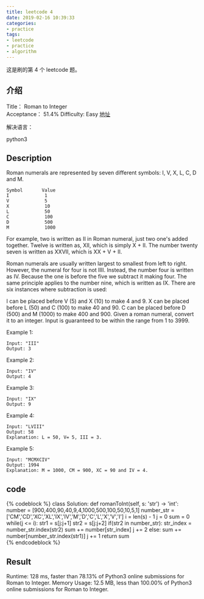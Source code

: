 ```yaml
---
title: leetcode 4
date: 2019-02-16 10:39:33
categories:
- practice
tags:
- leetcode
- practice
- algorithm
---
```

这是刷的第 4 个 leetcode 题。

<!-- more -->

## 介绍

Title：
Roman to Integer    
Acceptance：
51.4%
Difficulty:
Easy
[地址](https://leetcode.com/problems/roman-to-integer/)

解决语言：

python3

## Description

Roman numerals are represented by seven different symbols: I, V, X, L, C, D and M.

	Symbol       Value
	I             1
	V             5
	X             10
	L             50
	C             100
	D             500
	M             1000
	
For example, two is written as II in Roman numeral, just two one's added together. Twelve is written as, XII, which is simply X + II. The number twenty seven is written as XXVII, which is XX + V + II.

Roman numerals are usually written largest to smallest from left to right. However, the numeral for four is not IIII. Instead, the number four is written as IV. Because the one is before the five we subtract it making four. The same principle applies to the number nine, which is written as IX. There are six instances where subtraction is used:

I can be placed before V (5) and X (10) to make 4 and 9. 
X can be placed before L (50) and C (100) to make 40 and 90. 
C can be placed before D (500) and M (1000) to make 400 and 900.
Given a roman numeral, convert it to an integer. Input is guaranteed to be within the range from 1 to 3999.

Example 1:

	Input: "III"
	Output: 3
	
Example 2:

	Input: "IV"
	Output: 4
	
Example 3:

	Input: "IX"
	Output: 9
	
Example 4:

	Input: "LVIII"
	Output: 58
	Explanation: L = 50, V= 5, III = 3.
	
Example 5:

	Input: "MCMXCIV"
	Output: 1994
	Explanation: M = 1000, CM = 900, XC = 90 and IV = 4.

## code

{% codeblock %}
class Solution:
    def romanToInt(self, s: 'str') -> 'int':
        number = [900,400,90,40,9,4,1000,500,100,50,10,5,1]
        number_str = ['CM','CD','XC','XL','IX','IV','M','D','C','L','X','V','I']
        i = len(s) - 1
        j = 0
        sum = 0
        while(j <= i):
            str1 = s[j:j+1]
            str2 = s[j:j+2]
            if(str2 in number_str):
                str_index = number_str.index(str2)
                sum += number[str_index]
                j += 2
            else:
                sum += number[number_str.index(str1)]
                j += 1
        return sum		
{% endcodeblock %}

## Result

Runtime: 128 ms, faster than 78.13% of Python3 online submissions for Roman to Integer.
Memory Usage: 12.5 MB, less than 100.00% of Python3 online submissions for Roman to Integer.